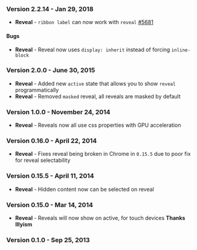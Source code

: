 ### Version 2.2.14 - Jan 29, 2018

- **Reveal** - `ribbon label` can now work with `reveal` [#5681](https://github.com/Semantic-Org/Semantic-UI/issues/5681)

#### Bugs

- **Reveal** - Reveal now uses `display: inherit` instead of forcing `inline-block`

### Version 2.0.0 - June 30, 2015

- **Reveal** - Added new `active` state that allows you to show `reveal` programmatically
- **Reveal** - Removed `masked` reveal, all reveals are masked by default

### Version 1.0.0 - November 24, 2014

- **Reveal** - Reveals now all use css properties with GPU acceleration

### Version 0.16.0 - April 22, 2014

- **Reveal** - Fixes reveal being broken in Chrome in ``0.15.5`` due to poor fix for reveal selectability

### Version 0.15.5 - April 11, 2014

- **Reveal** - Hidden content now can be selected on reveal

### Version 0.15.0 - Mar 14, 2014

- **Reveal** - Reveals will now show on active, for touch devices **Thanks Illyism**

### Version 0.1.0 - Sep 25, 2013